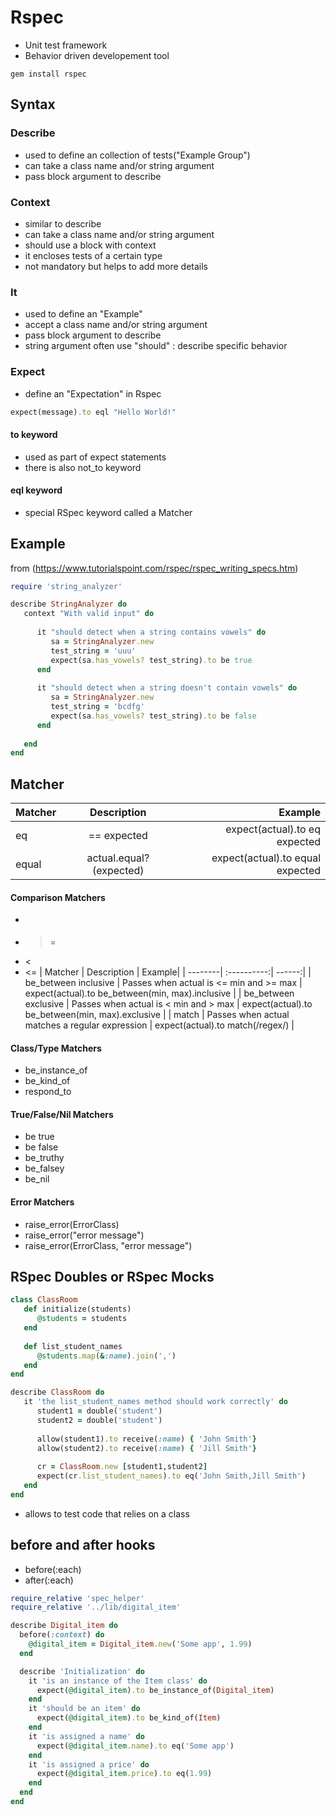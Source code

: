# Rspec
* Unit test framework
* Behavior driven developement tool

```
gem install rspec
```


## Syntax
### Describe
* used to define an collection of tests("Example Group")
* can take a class name and/or string argument 
* pass block argument to describe

### Context 
* similar to describe
* can take a class name and/or string argument 
* should use a block with context 
* it encloses tests of a certain type
* not mandatory but helps to add more details

### It 
* used to define an "Example"
* accept a class name and/or string argument 
* pass block argument to describe
* string argument often use "should" : describe specific behavior 

### Expect
* define an "Expectation" in Rspec

```ruby
expect(message).to eql "Hello World!"
```

#### to keyword
* used as part of expect statements 
* there is also not_to keyword

#### eql keyword
* special RSpec keyword called a Matcher

## Example 
from (https://www.tutorialspoint.com/rspec/rspec_writing_specs.htm)

```ruby 
require 'string_analyzer' 

describe StringAnalyzer do 
   context "With valid input" do 
      
      it "should detect when a string contains vowels" do 
         sa = StringAnalyzer.new 
         test_string = 'uuu' 
         expect(sa.has_vowels? test_string).to be true 
      end 
		
      it "should detect when a string doesn't contain vowels" do 
         sa = StringAnalyzer.new 
         test_string = 'bcdfg' 
         expect(sa.has_vowels? test_string).to be false
      end 
      
   end 
end
```

## Matcher

| Matcher | Description | Example|
| --------| :----------:| ------:| 
| eq | == expected | expect(actual).to eq expected |
| equal | actual.equal?(expected) | expect(actual).to equal expected |

#### Comparison Matchers
* >
* >=
* <
* <=
| Matcher | Description | Example|
| --------| :----------:| ------:| 
| be_between inclusive  | Passes when actual is <= min and >= max | expect(actual).to be_between(min, max).inclusive |
| be_between exclusive | Passes when actual is < min and > max | expect(actual).to be_between(min, max).exclusive |
| match	 | Passes when actual matches a regular expression | expect(actual).to match(/regex/) |

#### Class/Type Matchers
* be_instance_of
* be_kind_of
* respond_to

#### True/False/Nil Matchers
* be true 
* be false
* be_truthy 
* be_falsey
* be_nil

#### Error Matchers
* raise_error(ErrorClass)
* raise_error("error message")
* raise_error(ErrorClass, "error message")

## RSpec Doubles or RSpec Mocks

```ruby
class ClassRoom 
   def initialize(students) 
      @students = students 
   end
   
   def list_student_names 
      @students.map(&:name).join(',') 
   end 
end

describe ClassRoom do 
   it 'the list_student_names method should work correctly' do 
      student1 = double('student') 
      student2 = double('student') 
      
      allow(student1).to receive(:name) { 'John Smith'} 
      allow(student2).to receive(:name) { 'Jill Smith'} 
      
      cr = ClassRoom.new [student1,student2]
      expect(cr.list_student_names).to eq('John Smith,Jill Smith') 
   end 
end
```
* allows to test code that relies on a class

## before and after hooks
* before(:each) 
* after(:each)

```ruby 
require_relative 'spec_helper'
require_relative '../lib/digital_item'

describe Digital_item do
  before(:context) do
    @digital_item = Digital_item.new('Some app', 1.99)
  end

  describe 'Initialization' do
    it 'is an instance of the Item class' do
      expect(@digital_item).to be_instance_of(Digital_item)
    end
    it 'should be an item' do
      expect(@digital_item).to be_kind_of(Item)
    end
    it 'is assigned a name' do
      expect(@digital_item.name).to eq('Some app')
    end
    it 'is assigned a price' do
      expect(@digital_item.price).to eq(1.99)
    end
  end
end
```